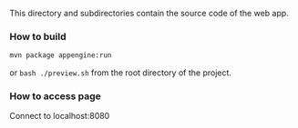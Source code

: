This directory and subdirectories contain the source code of the web app.

### How to build
```bash
mvn package appengine:run
```
or
```bash ./preview.sh``` from the root directory of the project.

### How to access page
Connect to localhost:8080
